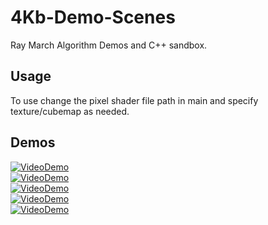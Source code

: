 # 4Kb-Demo-Scenes
Ray March Algorithm Demos and C++ sandbox.

## Usage
To use change the pixel shader file path in main and specify texture/cubemap as needed.

## Demos
[![VideoDemo](http://i.imgur.com/iVy7Rgm.jpg)](https://www.youtube.com/watch?v=nsyX1PPbWAY "SeaWater")  
[![VideoDemo](http://i.imgur.com/hu3jd1B.jpg)](https://www.youtube.com/watch?v=J0ta3FIejTc "Mountains")  
[![VideoDemo](http://i.imgur.com/JTb4UwX.jpg)](https://www.youtube.com/watch?v=xEJgtq0fqL0 "Planet")  
[![VideoDemo](http://i.imgur.com/TlVLUKw.jpg)](https://www.youtube.com/watch?v=w7AOLJrzUCw "MetaBalls")  
[![VideoDemo](http://i.imgur.com/8gcrRrQ.jpg)](https://www.youtube.com/watch?v=5EoyLP8hOG0 "Underwater")
